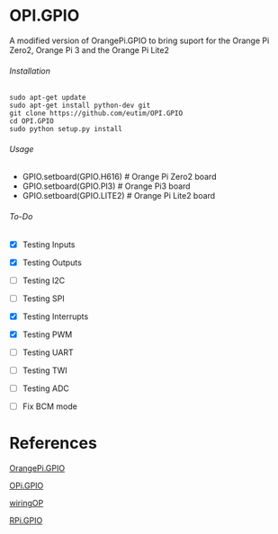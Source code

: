 # OPI.GPIO
A modified version of OrangePi.GPIO to bring suport for the Orange Pi Zero2, Orange Pi 3 and the Orange Pi Lite2

###### Installation 

```
sudo apt-get update
sudo apt-get install python-dev git
git clone https://github.com/eutim/OPI.GPIO
cd OPI.GPIO
sudo python setup.py install
```
###### Usage
* GPIO.setboard(GPIO.H616) # Orange Pi Zero2 board
* GPIO.setboard(GPIO.PI3) # Orange Pi3 board
* GPIO.setboard(GPIO.LITE2) # Orange Pi Lite2 board

###### To-Do

- [x] Testing Inputs
- [x] Testing Outputs
- [ ] Testing I2C
- [ ] Testing SPI
- [x] Testing Interrupts
- [x] Testing PWM
- [ ] Testing UART
- [ ] Testing TWI
- [ ] Testing ADC
- [ ] Fix BCM mode


# References
[OrangePi.GPIO](https://github.com/Jeremie-C/OrangePi.GPIO)

[OPi.GPIO](https://github.com/rm-hull/OPi.GPIO)

[wiringOP](https://github.com/orangepi-xunlong/wiringOP)

[RPi.GPIO](https://pypi.org/project/RPi.GPIO/)
